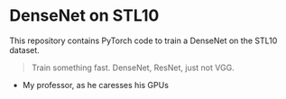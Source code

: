 # DenseNet on STL10

This repository contains PyTorch code to train a DenseNet on the STL10 dataset.

> Train something fast. DenseNet, ResNet, just not VGG.
- My professor, as he caresses his GPUs
